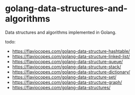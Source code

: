 # golang-data-structures-and-algorithms
Data structures and algorithms implemented in Golang.

todo:
- https://flaviocopes.com/golang-data-structure-hashtable/
- https://flaviocopes.com/golang-data-structure-linked-list/
- https://flaviocopes.com/golang-data-structure-queue/
- https://flaviocopes.com/golang-data-structure-stack/
- https://flaviocopes.com/golang-data-structure-dictionary/
- https://flaviocopes.com/golang-data-structure-set/
- https://flaviocopes.com/golang-data-structure-graph/
- https://flaviocopes.com/golang-data-structures/

